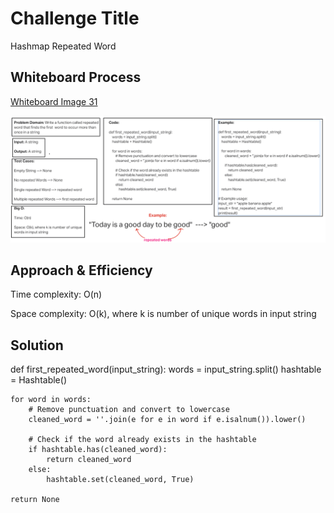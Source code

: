 # Challenge Title
<!-- Description of the challenge -->
Hashmap Repeated Word

## Whiteboard Process
<!-- Embedded whiteboard image -->

[Whiteboard Image 31](challenge31.png)

![Whiteboard Image 31](challenge31.png)

## Approach & Efficiency
<!-- What approach did you take? Why? What is the Big O space/time for this approach? -->

Time complexity: O(n)

Space complexity: O(k), where k is number of unique words in input string
 
## Solution
<!-- Show how to run your code, and examples of it in action -->

def first_repeated_word(input_string):
    words = input_string.split()
    hashtable = Hashtable()

    for word in words:
        # Remove punctuation and convert to lowercase
        cleaned_word = ''.join(e for e in word if e.isalnum()).lower()

        # Check if the word already exists in the hashtable
        if hashtable.has(cleaned_word):
            return cleaned_word
        else:
            hashtable.set(cleaned_word, True)

    return None
